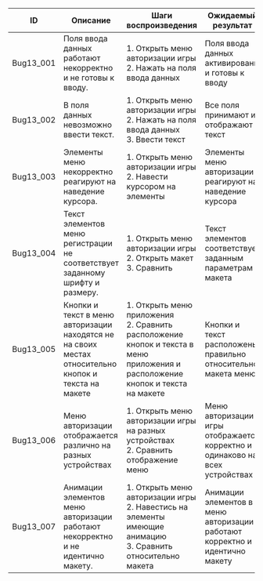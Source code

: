 | ID        | Описание                                                | Шаги воспроизведения                                                                                      | Ожидаемый результат                                        |
|-----------|--------------------------------------------------------|---------------------------------------------------------------------------------------------------------|-----------------------------------------------------------|
| Bug13_001 | Поля ввода данных работают некорректно и не готовы к вводу. | 1. Открыть меню авторизации игры<br>2. Нажать на поля ввода данных | Поля ввода данных активированы и готовы к вводу           |
| Bug13_002 | В поля данных невозможно ввести текст.                  | 1. Открыть меню авторизации игры<br>2. Нажать на поля ввода данных<br>3. Ввести текст                | Все поля принимают и отображают текст                      |
| Bug13_003 | Элементы меню некорректно реагируют на наведение курсора. | 1. Открыть меню авторизации игры<br>2. Навести курсором на элементы                                | Элементы меню авторизации реагируют на наведение курсора  |
| Bug13_004 | Текст элементов меню региcтрации не соответствует заданному шрифту и размеру. | 1. Открыть меню авторизации игры<br>2. Открыть макет<br>3. Сравнить                                | Текст элементов соответствует заданным параметрам макета |
| Bug13_005 | Кнопки и текст в меню авторизации находятся не на своих местах относительно кнопок и текста на макете | 1. Открыть меню приложения<br>2. Сравнить расположение кнопок и текста в меню приложения и расположение кнопок и текста на макете | Кнопки и текст расположены правильно относительно макета меню |
| Bug13_006 | Меню авторизации отображается различно на разных устройствах | 1. Открыть меню авторизации игры на разных устройствах<br>2. Сравнить отображение меню               | Меню авторизации игры отображается корректно и одинаково на всех устройствах |
| Bug13_007 | Анимации элементов меню авторизации работают некорректно и не идентично макету. | 1. Открыть меню авторизации игры<br>2. Навестись на элементы имеющие анимацию<br>3. Сравнить относительно макета | Анимации элементов в меню авторизации работают корректно и идентично макету |